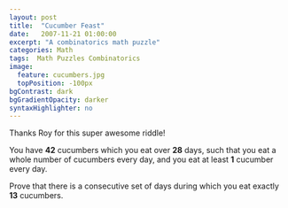 ```yaml
---
layout: post
title:  "Cucumber Feast"
date:   2007-11-21 01:00:00
excerpt: "A combinatorics math puzzle"
categories: Math
tags:  Math Puzzles Combinatorics
image:
  feature: cucumbers.jpg
  topPosition: -100px
bgContrast: dark
bgGradientOpacity: darker
syntaxHighlighter: no
---
```

Thanks Roy for this super awesome riddle!

You have **42** cucumbers which you eat over **28** days, such that you eat a whole number of cucumbers every day, and you eat at least **1** cucumber every day.

Prove that there is a consecutive set of days during which you eat exactly **13** cucumbers.
